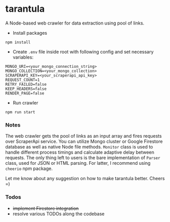 # tarantula

A Node-based web crawler for data extraction using pool of links.

- Install packages
```
npm install
```

- Create ```.env``` file inside root with following config and set necessary variables:
```
MONGO_URI=<your_mongo_connection_string>
MONGO_COLLECTION=<your_mongo_collection>
SCRAPERAPI_KEY=<your_scraperapi_api_key>
REQUEST_COUNT=1
RETRY_FAILED=false
KEEP_HEADERS=false
RENDER_PAGE=false
```

- Run crawler
```
npm run start
```

### Notes
The web crawler gets the pool of links as an input array and fires requests over ScraperApi service. 
You can utilize Mongo cluster or Google Firestore database as well as native Node file methods. 
```Monitor``` class is used to handle different process timings and calculate adaptive delay between requests. 
The only thing left to users is the bare implementation of ```Parser``` class, used for JSON or HTML parsing. For latter, I recommend using ```cheerio``` npm package.

Let me know about any suggestion on how to make tarantula better. Cheers =)

### Todos
- ~~implement Firestore integration~~
- resolve various TODOs along the codebase
